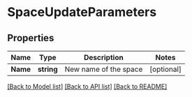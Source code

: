 # SpaceUpdateParameters

## Properties

Name | Type | Description | Notes
------------ | ------------- | ------------- | -------------
**Name** | **string** | New name of the space | [optional] 

[[Back to Model list]](../README.md#documentation-for-models) [[Back to API list]](../README.md#documentation-for-api-endpoints) [[Back to README]](../README.md)


